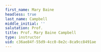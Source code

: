```yaml
---
first_name: Mary Baine
headless: true
last_name: Campbell
middle_initial: ''
salutation: Prof.
title: Prof. Mary Baine Campbell
type: instructor
uid: c36ae84f-55d9-4cc0-8e2c-8ca9cc8491ae
---
```

